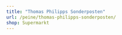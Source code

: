 ```yaml
---
title: "Thomas Philipps Sonderposten"
url: /peine/thomas-philipps-sonderposten/
shop: Supermarkt
---
```

